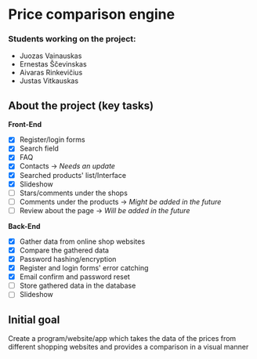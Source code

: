 # Price comparison engine
### Students working on the project: 
- Juozas Vainauskas
- Ernestas Ščevinskas
- Aivaras Rinkevičius
- Justas Vitkauskas
## About the project (key tasks)
**Front-End**
- [x] Register/login forms
- [x] Search field
- [x] FAQ
- [x] Contacts -> *Needs an update*
- [x] Searched products' list/Interface
- [x] Slideshow
- [ ] Stars/comments under the shops
- [ ] Comments under the products -> *Might be added in the future*
- [ ] Review about the page -> *Will be added in the future*

**Back-End**
- [x] Gather data from online shop websites
- [x] Compare the gathered data
- [x] Password hashing/encryption
- [x] Register and login forms' error catching
- [x] Email confirm and password reset
- [ ] Store gathered data in the database
- [ ] Slideshow
## Initial goal
Create a program/website/app which takes the data of the prices from different shopping websites and provides a comparison in a visual manner
